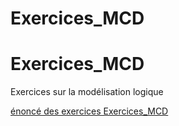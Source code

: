 # Exercices_MCD

<h1>Exercices_MCD</h1>

Exercices sur la modélisation logique

[énoncé des exercices Exercices_MCD](Enonce_Modelisation/Exos_Modelisation.pdf)
